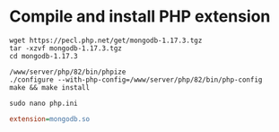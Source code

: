 # Compile and install PHP extension

```shell
wget https://pecl.php.net/get/mongodb-1.17.3.tgz
tar -xzvf mongodb-1.17.3.tgz
cd mongodb-1.17.3

/www/server/php/82/bin/phpize
./configure --with-php-config=/www/server/php/82/bin/php-config
make && make install
```

```shell
sudo nano php.ini
```

```ini
extension=mongodb.so
```
